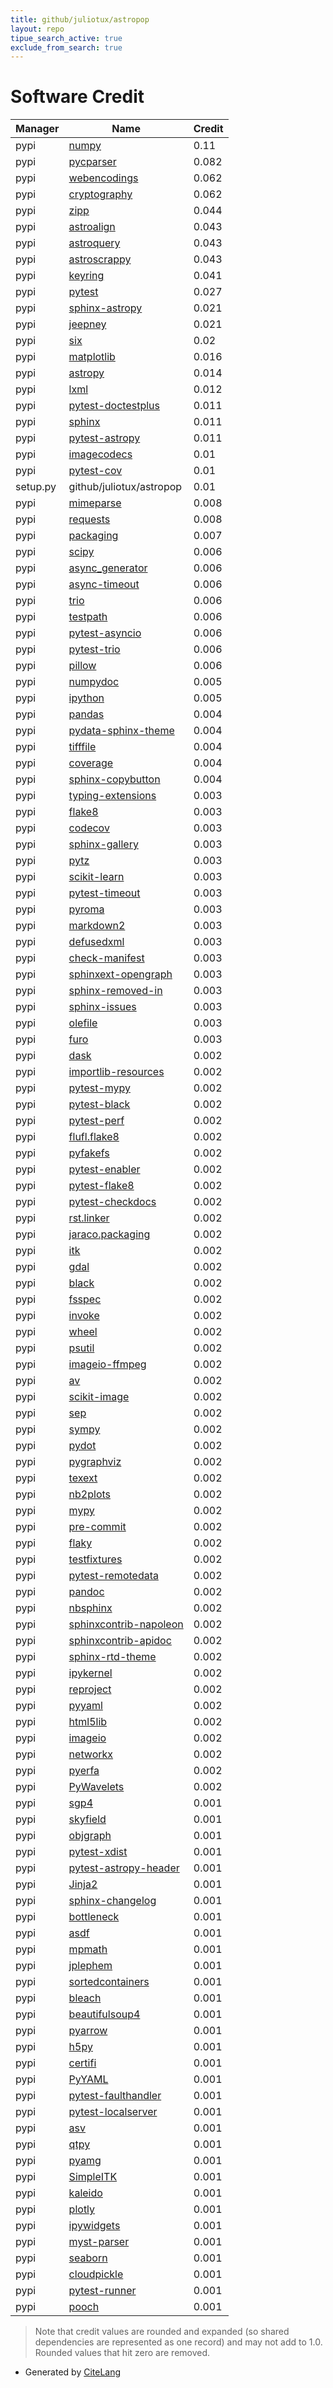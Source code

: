 ```yaml
---
title: github/juliotux/astropop
layout: repo
tipue_search_active: true
exclude_from_search: true
---
```

# Software Credit

|Manager|Name|Credit|
|-------|----|------|
|pypi|[numpy](https://pypi.org/project/numpy)|0.11|
|pypi|[pycparser](https://github.com/eliben/pycparser)|0.082|
|pypi|[webencodings](https://github.com/SimonSapin/python-webencodings)|0.062|
|pypi|[cryptography](https://github.com/pyca/cryptography)|0.062|
|pypi|[zipp](https://github.com/jaraco/zipp)|0.044|
|pypi|[astroalign](https://astroalign.readthedocs.io/)|0.043|
|pypi|[astroquery](http://astropy.org/astroquery)|0.043|
|pypi|[astroscrappy](https://github.com/astropy/astroscrappy)|0.043|
|pypi|[keyring](https://github.com/jaraco/keyring)|0.041|
|pypi|[pytest](https://pypi.org/project/pytest)|0.027|
|pypi|[sphinx-astropy](https://pypi.org/project/sphinx-astropy)|0.021|
|pypi|[jeepney](https://gitlab.com/takluyver/jeepney)|0.021|
|pypi|[six](https://pypi.org/project/six)|0.02|
|pypi|[matplotlib](https://pypi.org/project/matplotlib)|0.016|
|pypi|[astropy](http://astropy.org)|0.014|
|pypi|[lxml](https://pypi.org/project/lxml)|0.012|
|pypi|[pytest-doctestplus](https://pypi.org/project/pytest-doctestplus)|0.011|
|pypi|[sphinx](https://pypi.org/project/sphinx)|0.011|
|pypi|[pytest-astropy](https://pypi.org/project/pytest-astropy)|0.011|
|pypi|[imagecodecs](https://pypi.org/project/imagecodecs)|0.01|
|pypi|[pytest-cov](https://pypi.org/project/pytest-cov)|0.01|
|setup.py|github/juliotux/astropop|0.01|
|pypi|[mimeparse](https://pypi.org/project/mimeparse)|0.008|
|pypi|[requests](https://pypi.org/project/requests)|0.008|
|pypi|[packaging](https://pypi.org/project/packaging)|0.007|
|pypi|[scipy](https://pypi.org/project/scipy)|0.006|
|pypi|[async_generator](https://pypi.org/project/async_generator)|0.006|
|pypi|[async-timeout](https://pypi.org/project/async-timeout)|0.006|
|pypi|[trio](https://pypi.org/project/trio)|0.006|
|pypi|[testpath](https://pypi.org/project/testpath)|0.006|
|pypi|[pytest-asyncio](https://pypi.org/project/pytest-asyncio)|0.006|
|pypi|[pytest-trio](https://pypi.org/project/pytest-trio)|0.006|
|pypi|[pillow](https://python-pillow.org)|0.006|
|pypi|[numpydoc](https://pypi.org/project/numpydoc)|0.005|
|pypi|[ipython](https://pypi.org/project/ipython)|0.005|
|pypi|[pandas](https://pypi.org/project/pandas)|0.004|
|pypi|[pydata-sphinx-theme](https://pypi.org/project/pydata-sphinx-theme)|0.004|
|pypi|[tifffile](https://www.lfd.uci.edu/~gohlke/)|0.004|
|pypi|[coverage](https://pypi.org/project/coverage)|0.004|
|pypi|[sphinx-copybutton](https://pypi.org/project/sphinx-copybutton)|0.004|
|pypi|[typing-extensions](https://pypi.org/project/typing-extensions)|0.003|
|pypi|[flake8](https://pypi.org/project/flake8)|0.003|
|pypi|[codecov](https://pypi.org/project/codecov)|0.003|
|pypi|[sphinx-gallery](https://pypi.org/project/sphinx-gallery)|0.003|
|pypi|[pytz](https://pypi.org/project/pytz)|0.003|
|pypi|[scikit-learn](https://pypi.org/project/scikit-learn)|0.003|
|pypi|[pytest-timeout](https://pypi.org/project/pytest-timeout)|0.003|
|pypi|[pyroma](https://pypi.org/project/pyroma)|0.003|
|pypi|[markdown2](https://pypi.org/project/markdown2)|0.003|
|pypi|[defusedxml](https://pypi.org/project/defusedxml)|0.003|
|pypi|[check-manifest](https://pypi.org/project/check-manifest)|0.003|
|pypi|[sphinxext-opengraph](https://pypi.org/project/sphinxext-opengraph)|0.003|
|pypi|[sphinx-removed-in](https://pypi.org/project/sphinx-removed-in)|0.003|
|pypi|[sphinx-issues](https://pypi.org/project/sphinx-issues)|0.003|
|pypi|[olefile](https://pypi.org/project/olefile)|0.003|
|pypi|[furo](https://pypi.org/project/furo)|0.003|
|pypi|[dask](https://pypi.org/project/dask)|0.002|
|pypi|[importlib-resources](https://pypi.org/project/importlib-resources)|0.002|
|pypi|[pytest-mypy](https://pypi.org/project/pytest-mypy)|0.002|
|pypi|[pytest-black](https://pypi.org/project/pytest-black)|0.002|
|pypi|[pytest-perf](https://pypi.org/project/pytest-perf)|0.002|
|pypi|[flufl.flake8](https://pypi.org/project/flufl.flake8)|0.002|
|pypi|[pyfakefs](https://pypi.org/project/pyfakefs)|0.002|
|pypi|[pytest-enabler](https://pypi.org/project/pytest-enabler)|0.002|
|pypi|[pytest-flake8](https://pypi.org/project/pytest-flake8)|0.002|
|pypi|[pytest-checkdocs](https://pypi.org/project/pytest-checkdocs)|0.002|
|pypi|[rst.linker](https://pypi.org/project/rst.linker)|0.002|
|pypi|[jaraco.packaging](https://pypi.org/project/jaraco.packaging)|0.002|
|pypi|[itk](https://pypi.org/project/itk)|0.002|
|pypi|[gdal](https://pypi.org/project/gdal)|0.002|
|pypi|[black](https://pypi.org/project/black)|0.002|
|pypi|[fsspec](https://pypi.org/project/fsspec)|0.002|
|pypi|[invoke](https://pypi.org/project/invoke)|0.002|
|pypi|[wheel](https://pypi.org/project/wheel)|0.002|
|pypi|[psutil](https://pypi.org/project/psutil)|0.002|
|pypi|[imageio-ffmpeg](https://pypi.org/project/imageio-ffmpeg)|0.002|
|pypi|[av](https://pypi.org/project/av)|0.002|
|pypi|[scikit-image](https://scikit-image.org)|0.002|
|pypi|[sep](https://github.com/kbarbary/sep)|0.002|
|pypi|[sympy](https://pypi.org/project/sympy)|0.002|
|pypi|[pydot](https://pypi.org/project/pydot)|0.002|
|pypi|[pygraphviz](https://pypi.org/project/pygraphviz)|0.002|
|pypi|[texext](https://pypi.org/project/texext)|0.002|
|pypi|[nb2plots](https://pypi.org/project/nb2plots)|0.002|
|pypi|[mypy](https://pypi.org/project/mypy)|0.002|
|pypi|[pre-commit](https://pypi.org/project/pre-commit)|0.002|
|pypi|[flaky](https://github.com/box/flaky)|0.002|
|pypi|[testfixtures](https://github.com/Simplistix/testfixtures)|0.002|
|pypi|[pytest-remotedata](https://pypi.org/project/pytest-remotedata)|0.002|
|pypi|[pandoc](https://pypi.org/project/pandoc)|0.002|
|pypi|[nbsphinx](https://pypi.org/project/nbsphinx)|0.002|
|pypi|[sphinxcontrib-napoleon](https://pypi.org/project/sphinxcontrib-napoleon)|0.002|
|pypi|[sphinxcontrib-apidoc](https://pypi.org/project/sphinxcontrib-apidoc)|0.002|
|pypi|[sphinx-rtd-theme](https://pypi.org/project/sphinx-rtd-theme)|0.002|
|pypi|[ipykernel](https://pypi.org/project/ipykernel)|0.002|
|pypi|[reproject](https://pypi.org/project/reproject)|0.002|
|pypi|[pyyaml](https://pypi.org/project/pyyaml)|0.002|
|pypi|[html5lib](https://github.com/html5lib/html5lib-python)|0.002|
|pypi|[imageio](https://github.com/imageio/imageio)|0.002|
|pypi|[networkx](https://networkx.org/)|0.002|
|pypi|[pyerfa](https://github.com/liberfa/pyerfa)|0.002|
|pypi|[PyWavelets](https://github.com/PyWavelets/pywt)|0.002|
|pypi|[sgp4](https://pypi.org/project/sgp4)|0.001|
|pypi|[skyfield](https://pypi.org/project/skyfield)|0.001|
|pypi|[objgraph](https://pypi.org/project/objgraph)|0.001|
|pypi|[pytest-xdist](https://pypi.org/project/pytest-xdist)|0.001|
|pypi|[pytest-astropy-header](https://pypi.org/project/pytest-astropy-header)|0.001|
|pypi|[Jinja2](https://pypi.org/project/Jinja2)|0.001|
|pypi|[sphinx-changelog](https://pypi.org/project/sphinx-changelog)|0.001|
|pypi|[bottleneck](https://pypi.org/project/bottleneck)|0.001|
|pypi|[asdf](https://pypi.org/project/asdf)|0.001|
|pypi|[mpmath](https://pypi.org/project/mpmath)|0.001|
|pypi|[jplephem](https://pypi.org/project/jplephem)|0.001|
|pypi|[sortedcontainers](https://pypi.org/project/sortedcontainers)|0.001|
|pypi|[bleach](https://pypi.org/project/bleach)|0.001|
|pypi|[beautifulsoup4](https://pypi.org/project/beautifulsoup4)|0.001|
|pypi|[pyarrow](https://pypi.org/project/pyarrow)|0.001|
|pypi|[h5py](https://pypi.org/project/h5py)|0.001|
|pypi|[certifi](https://pypi.org/project/certifi)|0.001|
|pypi|[PyYAML](https://pypi.org/project/PyYAML)|0.001|
|pypi|[pytest-faulthandler](https://pypi.org/project/pytest-faulthandler)|0.001|
|pypi|[pytest-localserver](https://pypi.org/project/pytest-localserver)|0.001|
|pypi|[asv](https://pypi.org/project/asv)|0.001|
|pypi|[qtpy](https://pypi.org/project/qtpy)|0.001|
|pypi|[pyamg](https://pypi.org/project/pyamg)|0.001|
|pypi|[SimpleITK](https://pypi.org/project/SimpleITK)|0.001|
|pypi|[kaleido](https://pypi.org/project/kaleido)|0.001|
|pypi|[plotly](https://pypi.org/project/plotly)|0.001|
|pypi|[ipywidgets](https://pypi.org/project/ipywidgets)|0.001|
|pypi|[myst-parser](https://pypi.org/project/myst-parser)|0.001|
|pypi|[seaborn](https://pypi.org/project/seaborn)|0.001|
|pypi|[cloudpickle](https://pypi.org/project/cloudpickle)|0.001|
|pypi|[pytest-runner](https://pypi.org/project/pytest-runner)|0.001|
|pypi|[pooch](https://pypi.org/project/pooch)|0.001|


> Note that credit values are rounded and expanded (so shared dependencies are represented as one record) and may not add to 1.0. Rounded values that hit zero are removed.


- Generated by [CiteLang](https://github.com/vsoch/citelang)
